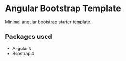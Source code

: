 # Angular Bootstrap Template
Minimal angular bootstrap starter template. 

## Packages used
- Angular 9
- Boostrap 4
